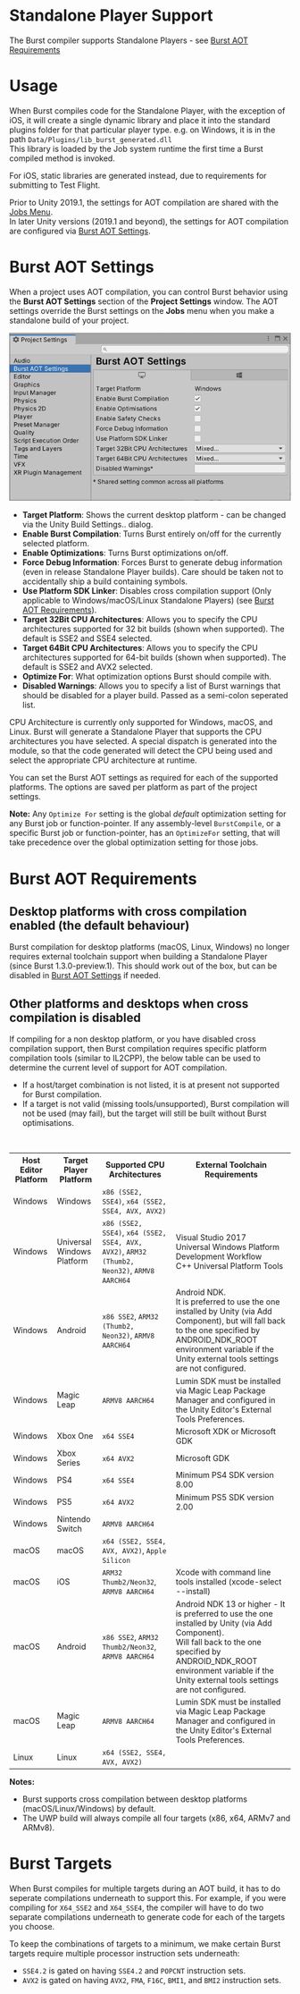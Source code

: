 # Standalone Player Support

The Burst compiler supports Standalone Players - see [Burst AOT Requirements](#burst-aot-requirements)

# Usage

When Burst compiles code for the Standalone Player, with the exception of iOS, it will create a single dynamic library and place it into the standard plugins folder for that particular player type. e.g. on Windows, it is in the path `Data/Plugins/lib_burst_generated.dll`<br/>
This library is loaded by the Job system runtime the first time a Burst compiled method is invoked.

For iOS, static libraries are generated instead, due to requirements for submitting to Test Flight.

Prior to Unity 2019.1, the settings for AOT compilation are shared with the [Jobs Menu](QuickStart.md#jobs-burst-menu).<br/>
In later Unity versions (2019.1 and beyond), the settings for AOT compilation are configured via [Burst AOT Settings](#burst-aot-settings).

# Burst AOT Settings

When a project uses AOT compilation, you can control Burst behavior using the **Burst AOT Settings** section of the **Project Settings** window. The AOT settings override the Burst settings on the **Jobs** menu when you make a standalone build of your project.

![Burst AOT Settings](../images/burst_aot_settings.png)

- **Target Platform**: Shows the current desktop platform - can be changed via the Unity Build Settings.. dialog.
- **Enable Burst Compilation**: Turns Burst entirely on/off for the currently selected platform.
- **Enable Optimizations**: Turns Burst optimizations on/off.
- **Force Debug Information**: Forces Burst to generate debug information (even in release Standalone Player builds). Care should be taken not to accidentally ship a build containing symbols.
- **Use Platform SDK Linker**: Disables cross compilation support (Only applicable to Windows/macOS/Linux Standalone Players) (see [Burst AOT Requirements](#burst-aot-requirements)).
- **Target 32Bit CPU Architectures**: Allows you to specify the CPU architectures supported for 32 bit builds (shown when supported). The default is SSE2 and SSE4 selected.
- **Target 64Bit CPU Architectures**: Allows you to specify the CPU architectures supported for 64-bit builds (shown when supported). The default is SSE2 and AVX2 selected.
- **Optimize For**: What optimization options Burst should compile with.
- **Disabled Warnings**: Allows you to specify a list of Burst warnings that should be disabled for a player build. Passed as a semi-colon seperated list.

CPU Architecture is currently only supported for Windows, macOS, and Linux. Burst will generate a Standalone Player that supports the CPU architectures you have selected. A special dispatch is generated into the module, so that the code generated will detect the CPU being used and select the appropriate CPU architecture at runtime.

You can set the Burst AOT settings as required for each of the supported platforms. The options are saved per platform as part of the project settings.

**Note:** Any `Optimize For` setting is the global _default_ optimization setting for any Burst job or function-pointer. If any assembly-level `BurstCompile`, or a specific Burst job or function-pointer, has an `OptimizeFor` setting, that will take precedence over the global optimization setting for those jobs.

# Burst AOT Requirements

## Desktop platforms with cross compilation enabled (the default behaviour)

Burst compilation for desktop platforms (macOS, Linux, Windows) no longer requires external toolchain support when building a Standalone Player (since Burst 1.3.0-preview.1). This should work out of the box, but can be disabled in [Burst AOT Settings](#burst-aot-settings) if needed.

## Other platforms and desktops when cross compilation is disabled

If compiling for a non desktop platform, or you have disabled cross compilation support, then Burst compilation requires specific platform compilation tools (similar to IL2CPP), the below table can be used to determine the current level of support for AOT compilation.
- If a host/target combination is not listed, it is at present not supported for Burst compilation.
- If a target is not valid (missing tools/unsupported), Burst compilation will not be used (may fail), but the target will still be built without Burst optimisations.

<br/>
<table>
  <tr>
    <th>Host Editor Platform</th>
    <th>Target Player Platform</th>
    <th>Supported CPU Architectures</th>
    <th>External Toolchain Requirements</th>
  </tr>
  <tr>
    <td>Windows</td>
    <td>Windows</td>
    <td><code>x86 (SSE2, SSE4)</code>, <code>x64 (SSE2, SSE4, AVX, AVX2)</code></td>
    <td></td>
  </tr>
  <tr>
    <td>Windows</td>
    <td>Universal Windows Platform</td>
    <td><code>x86 (SSE2, SSE4)</code>, <code>x64 (SSE2, SSE4, AVX, AVX2)</code>, <code>ARM32 (Thumb2, Neon32)</code>, <code>ARMV8 AARCH64</code></td>
    <td>Visual Studio 2017<br/>Universal Windows Platform Development Workflow<br/>C++ Universal Platform Tools</td>
  </tr>
  <tr>
    <td>Windows</td>
    <td>Android</td>
    <td><code>x86 SSE2</code>, <code>ARM32 (Thumb2, Neon32)</code>, <code>ARMV8 AARCH64</code></td>
    <td>Android NDK.<br/>It is preferred to use the one installed by Unity (via Add Component), but will fall back to the one specified by ANDROID_NDK_ROOT environment variable if the Unity external tools settings are not configured.</td>
  </tr>
  <tr>
    <td>Windows</td>
    <td>Magic Leap</td>
    <td><code>ARMV8 AARCH64</code></td>
    <td>Lumin SDK must be installed via Magic Leap Package Manager and configured in the Unity Editor's External Tools Preferences.</td>
  </tr>
  <tr>
    <td>Windows</td>
    <td>Xbox One</td>
    <td><code>x64 SSE4</code></td>
    <td>Microsoft XDK or Microsoft GDK</td>
  </tr>
  <tr>
    <td>Windows</td>
    <td>Xbox Series</td>
    <td><code>x64 AVX2</code></td>
    <td>Microsoft GDK</td>
  </tr>
  <tr>
    <td>Windows</td>
    <td>PS4</td>
    <td><code>x64 SSE4</code></td>
    <td>Minimum PS4 SDK version 8.00</td>
  </tr>
  <tr>
    <td>Windows</td>
    <td>PS5</td>
    <td><code>x64 AVX2</code></td>
    <td>Minimum PS5 SDK version 2.00</td>
  </tr>
  <tr>
    <td>Windows</td>
    <td>Nintendo Switch</td>
    <td><code>ARMV8 AARCH64</code></td>
    <td></td>
  </tr>
  <tr>
    <td>macOS</td>
    <td>macOS</td>
    <td><code>x64 (SSE2, SSE4, AVX, AVX2)</code>, <code>Apple Silicon</code></td>
    <td></td>
  </tr>
  <tr>
    <td>macOS</td>
    <td>iOS</td>
    <td><code>ARM32 Thumb2/Neon32</code>, <code>ARMV8 AARCH64</code></td>
    <td>Xcode with command line tools installed (xcode-select --install)</td>
  </tr>
  <tr>
    <td>macOS</td>
    <td>Android</td>
    <td><code>x86 SSE2</code>, <code>ARM32 Thumb2/Neon32</code>, <code>ARMV8 AARCH64</code></td>
    <td>Android NDK 13 or higher - It is preferred to use the one installed by Unity (via Add Component).<br/>Will fall back to the one specified by ANDROID_NDK_ROOT environment variable if the Unity external tools settings are not configured.</td>
  </tr>
  <tr>
    <td>macOS</td>
    <td>Magic Leap</td>
    <td><code>ARMV8 AARCH64</code></td>
    <td>Lumin SDK must be installed via Magic Leap Package Manager and configured in the Unity Editor's External Tools Preferences.</td>
  </tr>
  <tr>
    <td>Linux</td>
    <td>Linux</td>
    <td><code>x64 (SSE2, SSE4, AVX, AVX2)</code></td>
    <td></td>
  </tr>
</table>

**Notes:**

- Burst supports cross compilation between desktop platforms (macOS/Linux/Windows) by default.
- The UWP build will always compile all four targets (x86, x64, ARMv7 and ARMv8).

# Burst Targets

When Burst compiles for multiple targets during an AOT build, it has to do seperate compilations underneath to support this. For example, if you were compiling for `X64_SSE2` and `X64_SSE4`, the compiler will have to do two separate compilations underneath to generate code for each of the targets you choose.

To keep the combinations of targets to a minimum, we make certain Burst targets require multiple processor instruction sets underneath:

- `SSE4.2` is gated on having `SSE4.2` and `POPCNT` instruction sets.
- `AVX2` is gated on having `AVX2`, `FMA`, `F16C`, `BMI1`, and `BMI2` instruction sets.
